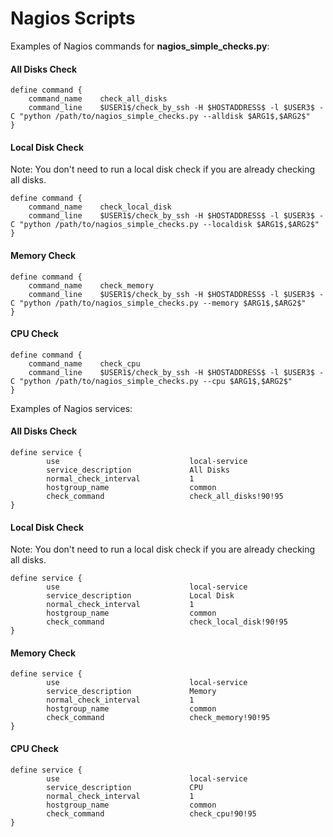 # Nagios Scripts

Examples of Nagios commands for **nagios_simple_checks.py**:

#### All Disks Check

```
define command {
    command_name    check_all_disks
    command_line    $USER1$/check_by_ssh -H $HOSTADDRESS$ -l $USER3$ -C "python /path/to/nagios_simple_checks.py --alldisk $ARG1$,$ARG2$"
}
```

#### Local Disk Check

Note: You don't need to run a local disk check if you are already checking all disks.

```
define command {
    command_name    check_local_disk
    command_line    $USER1$/check_by_ssh -H $HOSTADDRESS$ -l $USER3$ -C "python /path/to/nagios_simple_checks.py --localdisk $ARG1$,$ARG2$"
}
```

#### Memory Check

```
define command {
    command_name    check_memory
    command_line    $USER1$/check_by_ssh -H $HOSTADDRESS$ -l $USER3$ -C "python /path/to/nagios_simple_checks.py --memory $ARG1$,$ARG2$"
}
```

#### CPU Check

```
define command {
    command_name    check_cpu
    command_line    $USER1$/check_by_ssh -H $HOSTADDRESS$ -l $USER3$ -C "python /path/to/nagios_simple_checks.py --cpu $ARG1$,$ARG2$"
}
```

Examples of Nagios services:

#### All Disks Check

```
define service {
        use                             local-service
        service_description             All Disks
        normal_check_interval           1
        hostgroup_name                  common
        check_command                   check_all_disks!90!95
}
```

#### Local Disk Check

Note: You don't need to run a local disk check if you are already checking all disks.

```
define service {
        use                             local-service
        service_description             Local Disk
        normal_check_interval           1
        hostgroup_name                  common
        check_command                   check_local_disk!90!95
}
```

#### Memory Check

```
define service {
        use                             local-service
        service_description             Memory
        normal_check_interval           1
        hostgroup_name                  common
        check_command                   check_memory!90!95
}
```

#### CPU Check

```
define service {
        use                             local-service
        service_description             CPU
        normal_check_interval           1
        hostgroup_name                  common
        check_command                   check_cpu!90!95
}
```
